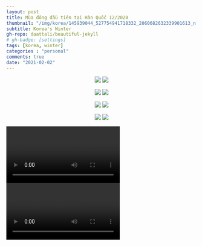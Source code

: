 ```yaml
---
layout: post
title: Mùa đông đầu tiên tại Hàn Quốc 12/2020
thumbnail: "/img/korea/145939044_527754941718332_2060682632339901613_n.jpg"
subtitle: Korea's Winter
gh-repo: daattali/beautiful-jekyll
# gh-badge: [settings]
tags: [korea, winter]
categories : "personal"
comments: true
date: "2021-02-02"
---
```

<p align="center">
  <img src="/img/korea/130924253_599681930800250_2219087635213251786_n.jpg?raw=true">
  <img src="/img/korea/130940373_3482315181845935_4752142319875338644_n.jpg?raw=true">
</p>


<p align="center">
  <img src="/img/korea/144960738_717930672242608_4125903987743901259_n.jpg?raw=true">
  <img src="/img/korea/144962631_169325181332251_1443020125095465340_n.jpg?raw=true">
</p>


<p align="center">
  <img src="/img/korea/144774194_128308199146129_7761446551888631714_n.jpg?raw=true">
  <img src="/img/korea/144964526_400041957755665_691776060661088403_n.jpg?raw=true">
</p>

<p align="center">
  <img src="/img/korea/145017818_706894226575855_8221067115095037188_n.jpg?raw=true">
  <img src="/img/korea/145939044_527754941718332_2060682632339901613_n.jpg?raw=true">
</p>

<video controls>
  <source src="/img/korea/video-1612244535.mp4?raw=true" type="video/mp4">
</video>

<video controls>
  <source src="/img/korea/video-1612244548.mp4?raw=true" type="video/mp4">
</video>